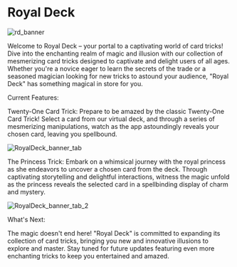 # Royal Deck

![rd_banner](https://github.com/ndkshr/Royal-Deck/assets/20442648/cd080338-0b61-4622-abf8-32854ccf0894)

Welcome to Royal Deck – your portal to a captivating world of card tricks! Dive into the enchanting realm of magic and illusion with our collection of mesmerizing card tricks designed to captivate and delight users of all ages. Whether you're a novice eager to learn the secrets of the trade or a seasoned magician looking for new tricks to astound your audience, "Royal Deck" has something magical in store for you.


Current Features:

Twenty-One Card Trick: Prepare to be amazed by the classic Twenty-One Card Trick! Select a card from our virtual deck, and through a series of mesmerizing manipulations, watch as the app astoundingly reveals your chosen card, leaving you spellbound.

![RoyalDeck_banner_tab](https://github.com/ndkshr/Royal-Deck/assets/20442648/e2a18429-cd17-46ab-bae3-3bd62d093138)

The Princess Trick: Embark on a whimsical journey with the royal princess as she endeavors to uncover a chosen card from the deck. Through captivating storytelling and delightful interactions, witness the magic unfold as the princess reveals the selected card in a spellbinding display of charm and mystery.

![RoyalDeck_banner_tab_2](https://github.com/ndkshr/Royal-Deck/assets/20442648/8847f139-a820-4c68-8ce4-7b25238051c9)

What's Next:

The magic doesn't end here! "Royal Deck" is committed to expanding its collection of card tricks, bringing you new and innovative illusions to explore and master. Stay tuned for future updates featuring even more enchanting tricks to keep you entertained and amazed.
